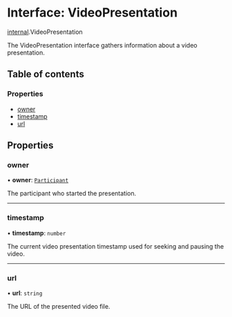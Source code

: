 # Interface: VideoPresentation

[internal](../modules/internal.md).VideoPresentation

The VideoPresentation interface gathers information about a video presentation.

## Table of contents

### Properties

- [owner](internal.VideoPresentation.md#owner)
- [timestamp](internal.VideoPresentation.md#timestamp)
- [url](internal.VideoPresentation.md#url)

## Properties

### owner

• **owner**: [`Participant`](internal.Participant.md)

The participant who started the presentation.

___

### timestamp

• **timestamp**: `number`

The current video presentation timestamp used for seeking and pausing the video.

___

### url

• **url**: `string`

The URL of the presented video file.
